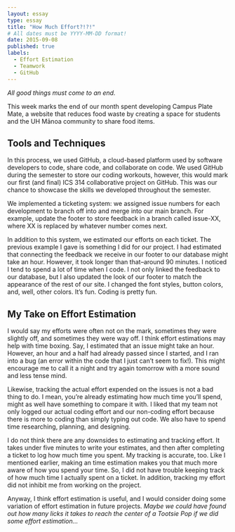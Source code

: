 ```yaml
---
layout: essay
type: essay
title: "How Much Effort?!?!"
# All dates must be YYYY-MM-DD format!
date: 2015-09-08
published: true
labels:
  - Effort Estimation
  - Teamwork
  - GitHub
---
```


*All good things must come to an end.*

This week marks the end of our month spent developing Campus Plate Mate, a website that reduces food waste by creating a space for students and the UH Mānoa community to share food items. 

## Tools and Techniques

In this process, we used GitHub, a cloud-based platform used by software developers to code, share code, and collaborate on code. We used GitHub during the semester to store our coding workouts, however, this would mark our first (and final) ICS 314 collaborative project on GitHub. This was our chance to showcase the skills we developed throughout the semester. 

We implemented a ticketing system: we assigned issue numbers for each development to branch off into and merge into our main branch. For example, update the footer to store feedback in a branch called issue-XX, where XX is replaced by whatever number comes next. 

In addition to this system, we estimated our efforts on each ticket. The previous example I gave is something I did for our project. I had estimated that connecting the feedback we receive in our footer to our database might take an hour. However, it took longer than that–around 90 minutes. I noticed I tend to spend a lot of time when I code. I not only linked the feedback to our database, but I also updated the look of our footer to match the appearance of the rest of our site. I changed the font styles, button colors, and, well, other colors. It’s fun. Coding is pretty fun. 

## My Take on Effort Estimation

I would say my efforts were often not on the mark, sometimes they were slightly off, and sometimes they were way off. I think effort estimations may help with time boxing. Say, I estimated that an issue might take an hour. However, an hour and a half had already passed since I started, and I ran into a bug (an error within the code that I just can’t seem to fix!). This might encourage me to call it a night and try again tomorrow with a more sound and less tense mind. 

Likewise, tracking the actual effort expended on the issues is not a bad thing to do. I mean, you’re already estimating how much time you’ll spend, might as well have something to compare it with. I liked that my team not only logged our actual coding effort and our non-coding effort because there is more to coding than simply typing out code. We also have to spend time researching, planning, and designing. 

I do not think there are any downsides to estimating and tracking effort. It takes under five minutes to write your estimates, and then after completing a ticket to log how much time you spent. My tracking is accurate, too. Like I mentioned earlier, making an time estimation makes you that much more aware of how you spend your time. So, I did not have trouble keeping track of how much time I actually spent on a ticket. In addition, tracking my effort did not inhibit me from working on the project.

Anyway, I think effort estimation is useful, and I would consider doing some variation of effort estimation in future projects. *Maybe we could have found out how many licks it takes to reach the center of a Tootsie Pop if we did some effort estimation...*

